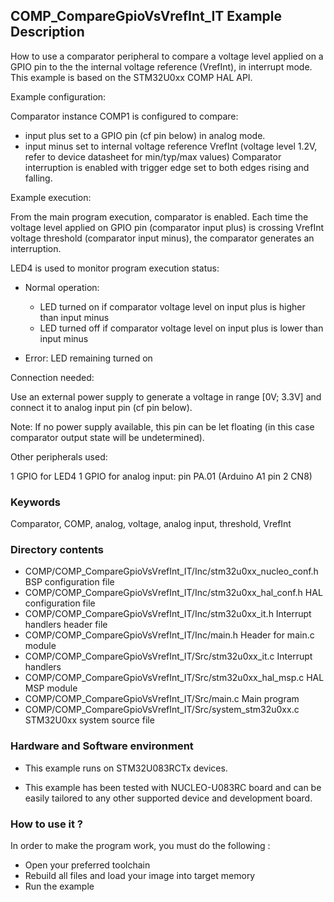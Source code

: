 
## <b>COMP_CompareGpioVsVrefInt_IT Example Description</b>

How to use a comparator peripheral to compare a voltage level applied on
a GPIO pin to the the internal voltage reference (VrefInt), in interrupt mode.
This example is based on the STM32U0xx COMP HAL API.

Example configuration:

Comparator instance COMP1 is configured to compare:

- input plus set to a GPIO pin (cf pin below) in analog mode.
- input minus set to internal voltage reference VrefInt (voltage level 1.2V,
  refer to device datasheet for min/typ/max values)
Comparator interruption is enabled with trigger edge set to
both edges rising and falling.

Example execution:

From the main program execution, comparator is enabled.
Each time the voltage level applied on GPIO pin (comparator input plus) 
is crossing VrefInt voltage threshold (comparator input minus),
the comparator generates an interruption.

LED4 is used to monitor program execution status:

- Normal operation:

  - LED turned on if comparator voltage level on input plus is higher than input minus
  - LED turned off if comparator voltage level on input plus is lower than input minus
- Error: LED remaining turned on

Connection needed:

Use an external power supply to generate a voltage in range [0V; 3.3V]
and connect it to analog input pin (cf pin below).

Note: If no power supply available, this pin can be let floating (in this case
      comparator output state will be undetermined).

Other peripherals used:

  1 GPIO for LED4
  1 GPIO for analog input: pin PA.01 (Arduino A1 pin 2 CN8)

### <b>Keywords</b>

Comparator, COMP, analog, voltage, analog input, threshold, VrefInt


### <b>Directory contents</b>

  - COMP/COMP_CompareGpioVsVrefInt_IT/Inc/stm32u0xx_nucleo_conf.h     BSP configuration file
  - COMP/COMP_CompareGpioVsVrefInt_IT/Inc/stm32u0xx_hal_conf.h    HAL configuration file
  - COMP/COMP_CompareGpioVsVrefInt_IT/Inc/stm32u0xx_it.h          Interrupt handlers header file
  - COMP/COMP_CompareGpioVsVrefInt_IT/Inc/main.h                  Header for main.c module
  - COMP/COMP_CompareGpioVsVrefInt_IT/Src/stm32u0xx_it.c          Interrupt handlers
  - COMP/COMP_CompareGpioVsVrefInt_IT/Src/stm32u0xx_hal_msp.c     HAL MSP module
  - COMP/COMP_CompareGpioVsVrefInt_IT/Src/main.c                  Main program
  - COMP/COMP_CompareGpioVsVrefInt_IT/Src/system_stm32u0xx.c      STM32U0xx system source file



### <b>Hardware and Software environment</b>

  - This example runs on STM32U083RCTx devices.
    
  - This example has been tested with NUCLEO-U083RC board and can be
    easily tailored to any other supported device and development board.


### <b>How to use it ?</b>

In order to make the program work, you must do the following :

 - Open your preferred toolchain
 - Rebuild all files and load your image into target memory
 - Run the example
